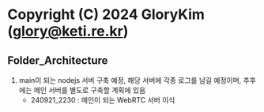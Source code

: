 # Copyright (C) 2024 GloryKim (glory@keti.re.kr)

## Folder_Architecture
1. main이 되는 nodejs 서버 구축 예정, 해당 서버에 각종 로그를 남길 예정이며, 추후에는 메인 서버를 별도로 구축할 계획에 있음
    - 240921_2230 : 메인이 되는 WebRTC 서버 이식